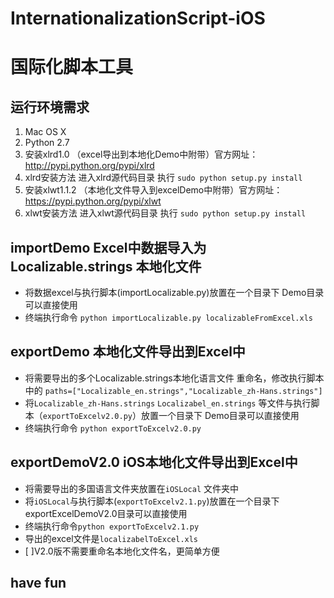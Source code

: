 # InternationalizationScript-iOS

# 国际化脚本工具

## 运行环境需求
1. Mac OS X 
2. Python 2.7
3. 安装xlrd1.0 （excel导出到本地化Demo中附带）官方网址：http://pypi.python.org/pypi/xlrd
4. xlrd安装方法 进入xlrd源代码目录 执行 `sudo python setup.py install`
5. 安装xlwt1.1.2 （本地化文件导入到excelDemo中附带）官方网址：https://pypi.python.org/pypi/xlwt
6. xlwt安装方法 进入xlwt源代码目录 执行 `sudo python setup.py install`

## importDemo Excel中数据导入为Localizable.strings 本地化文件

- 将数据excel与执行脚本(importLocalizable.py)放置在一个目录下 Demo目录可以直接使用
- 终端执行命令 `python importLocalizable.py localizableFromExcel.xls`

## exportDemo 本地化文件导出到Excel中
- 将需要导出的多个Localizable.strings本地化语言文件 重命名，修改执行脚本中的 `paths=["Localizable_en.strings","Localizable_zh-Hans.strings"]`
- 将`Localizable_zh-Hans.strings` `Localizabel_en.strings` 等文件与执行脚本（`exportToExcelv2.0.py`）放置一个目录下 Demo目录可以直接使用
- 终端执行命令 `python exportToExcelv2.0.py`

## exportDemoV2.0 iOS本地化文件导出到Excel中
- 将需要导出的多国语言文件夹放置在`iOSLocal` 文件夹中
- 将`iOSLocal`与执行脚本(`exportToExcelv2.1.py`)放置在一个目录下 exportExcelDemoV2.0目录可以直接使用
- 终端执行命令`python exportToExcelv2.1.py` 
- 导出的excel文件是`localizabelToExcel.xls`
- [ ]V2.0版不需要重命名本地化文件名，更简单方便
  
## have fun


